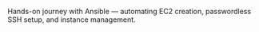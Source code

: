 Hands-on journey with Ansible — automating EC2 creation, passwordless SSH setup, and instance management.
